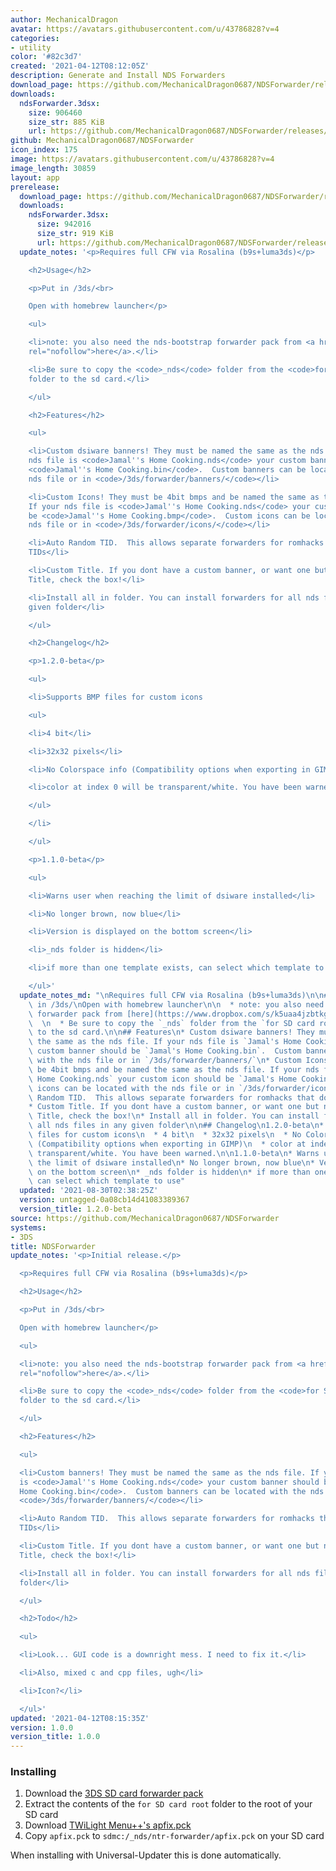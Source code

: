 ```yaml
---
author: MechanicalDragon
avatar: https://avatars.githubusercontent.com/u/43786828?v=4
categories:
- utility
color: '#82c3d7'
created: '2021-04-12T08:12:05Z'
description: Generate and Install NDS Forwarders
download_page: https://github.com/MechanicalDragon0687/NDSForwarder/releases
downloads:
  ndsForwarder.3dsx:
    size: 906460
    size_str: 885 KiB
    url: https://github.com/MechanicalDragon0687/NDSForwarder/releases/download/1.0.0/ndsForwarder.3dsx
github: MechanicalDragon0687/NDSForwarder
icon_index: 175
image: https://avatars.githubusercontent.com/u/43786828?v=4
image_length: 30859
layout: app
prerelease:
  download_page: https://github.com/MechanicalDragon0687/NDSForwarder/releases/tag/untagged-0a08cb14d41083389367
  downloads:
    ndsForwarder.3dsx:
      size: 942016
      size_str: 919 KiB
      url: https://github.com/MechanicalDragon0687/NDSForwarder/releases/download/untagged-0a08cb14d41083389367/ndsForwarder.3dsx
  update_notes: '<p>Requires full CFW via Rosalina (b9s+luma3ds)</p>

    <h2>Usage</h2>

    <p>Put in /3ds/<br>

    Open with homebrew launcher</p>

    <ul>

    <li>note: you also need the nds-bootstrap forwarder pack from <a href="https://www.dropbox.com/s/k5uaa4jzbtkgm0z/DS%20Game%20Forwarder%20pack%20%283DS%20SD%20Card%29.7z?dl=1"
    rel="nofollow">here</a>.</li>

    <li>Be sure to copy the <code>_nds</code> folder from the <code>for SD card root</code>
    folder to the sd card.</li>

    </ul>

    <h2>Features</h2>

    <ul>

    <li>Custom dsiware banners! They must be named the same as the nds file. If your
    nds file is <code>Jamal''s Home Cooking.nds</code> your custom banner should be
    <code>Jamal''s Home Cooking.bin</code>.  Custom banners can be located with the
    nds file or in <code>/3ds/forwarder/banners/</code></li>

    <li>Custom Icons! They must be 4bit bmps and be named the same as the nds file.
    If your nds file is <code>Jamal''s Home Cooking.nds</code> your custom icon should
    be <code>Jamal''s Home Cooking.bmp</code>.  Custom icons can be located with the
    nds file or in <code>/3ds/forwarder/icons/</code></li>

    <li>Auto Random TID.  This allows separate forwarders for romhacks that dont change
    TIDs</li>

    <li>Custom Title. If you dont have a custom banner, or want one but need a different
    Title, check the box!</li>

    <li>Install all in folder. You can install forwarders for all nds files in any
    given folder</li>

    </ul>

    <h2>Changelog</h2>

    <p>1.2.0-beta</p>

    <ul>

    <li>Supports BMP files for custom icons

    <ul>

    <li>4 bit</li>

    <li>32x32 pixels</li>

    <li>No Colorspace info (Compatibility options when exporting in GIMP)</li>

    <li>color at index 0 will be transparent/white. You have been warned.</li>

    </ul>

    </li>

    </ul>

    <p>1.1.0-beta</p>

    <ul>

    <li>Warns user when reaching the limit of dsiware installed</li>

    <li>No longer brown, now blue</li>

    <li>Version is displayed on the bottom screen</li>

    <li>_nds folder is hidden</li>

    <li>if more than one template exists, can select which template to use</li>

    </ul>'
  update_notes_md: "\nRequires full CFW via Rosalina (b9s+luma3ds)\n\n## Usage\nPut\
    \ in /3ds/\nOpen with homebrew launcher\n\n  * note: you also need the nds-bootstrap\
    \ forwarder pack from [here](https://www.dropbox.com/s/k5uaa4jzbtkgm0z/DS%20Game%20Forwarder%20pack%20%283DS%20SD%20Card%29.7z?dl=1).\
    \  \n  * Be sure to copy the `_nds` folder from the `for SD card root` folder\
    \ to the sd card.\n\n## Features\n* Custom dsiware banners! They must be named\
    \ the same as the nds file. If your nds file is `Jamal's Home Cooking.nds` your\
    \ custom banner should be `Jamal's Home Cooking.bin`.  Custom banners can be located\
    \ with the nds file or in `/3ds/forwarder/banners/`\n* Custom Icons! They must\
    \ be 4bit bmps and be named the same as the nds file. If your nds file is `Jamal's\
    \ Home Cooking.nds` your custom icon should be `Jamal's Home Cooking.bmp`.  Custom\
    \ icons can be located with the nds file or in `/3ds/forwarder/icons/`\n* Auto\
    \ Random TID.  This allows separate forwarders for romhacks that dont change TIDs\n\
    * Custom Title. If you dont have a custom banner, or want one but need a different\
    \ Title, check the box!\n* Install all in folder. You can install forwarders for\
    \ all nds files in any given folder\n\n## Changelog\n1.2.0-beta\n* Supports BMP\
    \ files for custom icons\n  * 4 bit\n  * 32x32 pixels\n  * No Colorspace info\
    \ (Compatibility options when exporting in GIMP)\n  * color at index 0 will be\
    \ transparent/white. You have been warned.\n\n1.1.0-beta\n* Warns user when reaching\
    \ the limit of dsiware installed\n* No longer brown, now blue\n* Version is displayed\
    \ on the bottom screen\n* _nds folder is hidden\n* if more than one template exists,\
    \ can select which template to use"
  updated: '2021-08-30T02:38:25Z'
  version: untagged-0a08cb14d41083389367
  version_title: 1.2.0-beta
source: https://github.com/MechanicalDragon0687/NDSForwarder
systems:
- 3DS
title: NDSForwarder
update_notes: '<p>Initial release.</p>

  <p>Requires full CFW via Rosalina (b9s+luma3ds)</p>

  <h2>Usage</h2>

  <p>Put in /3ds/<br>

  Open with homebrew launcher</p>

  <ul>

  <li>note: you also need the nds-bootstrap forwarder pack from <a href="https://www.dropbox.com/s/k5uaa4jzbtkgm0z/DS%20Game%20Forwarder%20pack%20%283DS%20SD%20Card%29.7z?dl=1"
  rel="nofollow">here</a>.</li>

  <li>Be sure to copy the <code>_nds</code> folder from the <code>for SD card root</code>
  folder to the sd card.</li>

  </ul>

  <h2>Features</h2>

  <ul>

  <li>Custom banners! They must be named the same as the nds file. If your nds file
  is <code>Jamal''s Home Cooking.nds</code> your custom banner should be <code>Jamal''s
  Home Cooking.bin</code>.  Custom banners can be located with the nds file or in
  <code>/3ds/forwarder/banners/</code></li>

  <li>Auto Random TID.  This allows separate forwarders for romhacks that dont change
  TIDs</li>

  <li>Custom Title. If you dont have a custom banner, or want one but need a different
  Title, check the box!</li>

  <li>Install all in folder. You can install forwarders for all nds files in any given
  folder</li>

  </ul>

  <h2>Todo</h2>

  <ul>

  <li>Look... GUI code is a downright mess. I need to fix it.</li>

  <li>Also, mixed c and cpp files, ugh</li>

  <li>Icon?</li>

  </ul>'
updated: '2021-04-12T08:15:35Z'
version: 1.0.0
version_title: 1.0.0
---
```

### Installing
1. Download the [3DS SD card forwarder pack](https://github.com/RocketRobz/NTR_Forwarder/releases/latest/download/DS.Game.Forwarder.pack.DSi.3DS.SD.Card.7z)
1. Extract the contents of the `for SD card root` folder to the root of your SD card
1. Download [TWiLight Menu++'s apfix.pck](https://raw.githubusercontent.com/TWLBot/Builds/master/extras/apfix.pck)
1. Copy `apfix.pck` to `sdmc:/_nds/ntr-forwarder/apfix.pck` on your SD card

When installing with Universal-Updater this is done automatically.